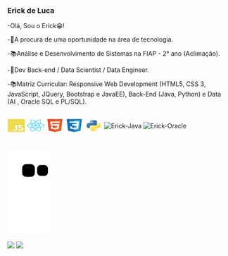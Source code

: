 ### Erick de Luca
-Olá, Sou o Erick😁!

-🔎A procura de uma oportunidade na área de tecnologia.

-📚Análise e Desenvolvimento de Sistemas na FIAP - 2° ano (Aclimação).

-👾Dev Back-end / Data Scientist / Data Engineer.

-📚Matriz Curricular: Responsive Web Development (HTML5, CSS 3, JavaScript, JQuery, Bootstrap e JavaEE), Back-End (Java, Python) e Data (AI , Oracle SQL e PL/SQL).

<!--![Anurag's GitHub stats](https://github-readme-stats.vercel.app/api?username=ericklukz&show_icons=true&theme=transparent)-->

<div style="display: inline_block"><br>
  <img align="center" alt="Erick-Js" height="30" width="40" src="https://raw.githubusercontent.com/devicons/devicon/master/icons/javascript/javascript-plain.svg">
  <img align="center" alt="Erick-React" height="30" width="40" src="https://raw.githubusercontent.com/devicons/devicon/master/icons/react/react-original.svg">
  <img align="center" alt="Erick-HTML" height="30" width="40" src="https://raw.githubusercontent.com/devicons/devicon/master/icons/html5/html5-original.svg">
  <img align="center" alt="Erick-CSS" height="30" width="40" src="https://raw.githubusercontent.com/devicons/devicon/master/icons/css3/css3-original.svg">
  <img align="center" alt="Erick-Python" height="30" width="40" src="https://raw.githubusercontent.com/devicons/devicon/master/icons/python/python-original.svg">
  <img align="center" alt="Erick-Java" height="30" width="40" src="https://cdn.jsdelivr.net/gh/devicons/devicon/icons/java/java-plain-wordmark.svg">
  <img align="center" alt="Erick-Oracle" height="30" width="40" src="https://cdn.jsdelivr.net/gh/devicons/devicon/icons/oracle/oracle-original.svg">
</div>

#

![Snake animation](https://github.com/ericklukz/ericklukz/blob/output/github-contribution-grid-snake.svg)

<div> 
  <a href = "mailto:erickluca9@gmail.com"><img src="https://img.shields.io/badge/-Gmail-%23333?style=for-the-badge&logo=gmail&logoColor=white" target="_blank"></a>
  <a href="https://www.linkedin.com/in/erick-de-luca-pereira/" target="_blank"><img src="https://img.shields.io/badge/-LinkedIn-%230077B5?style=for-the-badge&logo=linkedin&logoColor=white" target="_blank"></a> 
</div>
